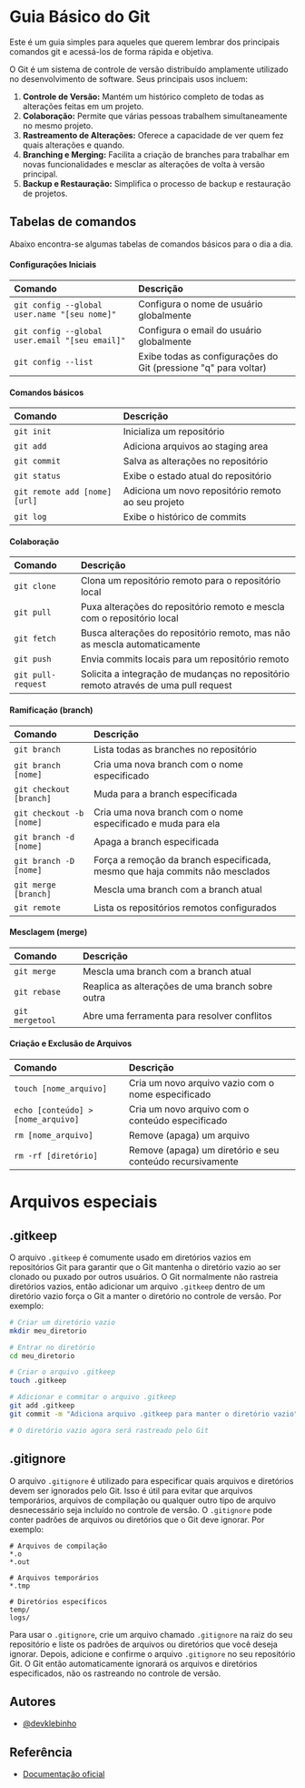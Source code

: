 
# Guia Básico do Git

Este é um guia simples para aqueles que querem lembrar dos principais comandos git e acessá-los de forma rápida e objetiva.

O Git é um sistema de controle de versão distribuído amplamente utilizado no desenvolvimento de software. Seus principais usos incluem:

1. **Controle de Versão:** Mantém um histórico completo de todas as alterações feitas em um projeto.
2. **Colaboração:** Permite que várias pessoas trabalhem simultaneamente no mesmo projeto.
3. **Rastreamento de Alterações:** Oferece a capacidade de ver quem fez quais alterações e quando.
4. **Branching e Merging:** Facilita a criação de branches para trabalhar em novas funcionalidades e mesclar as alterações de volta à versão principal.
5. **Backup e Restauração:** Simplifica o processo de backup e restauração de projetos.


## Tabelas de comandos

Abaixo encontra-se algumas tabelas de comandos básicos para o dia a dia.

#### Configurações Iniciais

| Comando                       | Descrição                                             | 
| :---------------------------- | :---------------------------------------------------- | 
| `git config --global user.name "[seu nome]"` | Configura o nome de usuário globalmente |
| `git config --global user.email "[seu email]"` | Configura o email do usuário globalmente |
| `git config --list` | Exibe todas as configurações do Git (pressione "q" para voltar) |

#### Comandos básicos

| Comando      | Descrição                           | 
| :----------- | :---------------------------------- | 
| `git init`   | Inicializa um repositório           | 
| `git add`    | Adiciona arquivos ao staging area   | 
| `git commit` | Salva as alterações no repositório  | 
| `git status` | Exibe o estado atual do repositório | 
| `git remote add [nome] [url]`                        | Adiciona um novo repositório remoto ao seu projeto       |
| `git log`    | Exibe o histórico de commits        |


#### Colaboração

| Comando               | Descrição                                          | 
| :-------------------- | :------------------------------------------------- | 
| `git clone`           | Clona um repositório remoto para o repositório local | 
| `git pull`    | Puxa alterações do repositório remoto e mescla com o repositório local  | 
| `git fetch`   | Busca alterações do repositório remoto, mas não as mescla automaticamente  | 
| `git push`            | Envia commits locais para um repositório remoto  | 
| `git pull-request`    | Solicita a integração de mudanças no repositório remoto através de uma pull request |

#### Ramificação (branch)

| Comando                           | Descrição                                                 | 
| :-------------------------------- | :-------------------------------------------------------- | 
| `git branch`                      | Lista todas as branches no repositório                    | 
| `git branch [nome]`               | Cria uma nova branch com o nome especificado              | 
| `git checkout [branch]`           | Muda para a branch especificada                           | 
| `git checkout -b [nome]`          | Cria uma nova branch com o nome especificado e muda para ela |
| `git branch -d [nome]`            | Apaga a branch especificada                               |
| `git branch -D [nome]`            | Força a remoção da branch especificada, mesmo que haja commits não mesclados  |
| `git merge [branch]`              | Mescla uma branch com a branch atual                      | 
| `git remote`                      | Lista os repositórios remotos configurados                | 

#### Mesclagem (merge)

| Comando           | Descrição                                        | 
| :---------------- | :----------------------------------------------- | 
| `git merge`      | Mescla uma branch com a branch atual            | 
| `git rebase`     | Reaplica as alterações de uma branch sobre outra| 
| `git mergetool`  | Abre uma ferramenta para resolver conflitos     | 


#### Criação e Exclusão de Arquivos

| Comando                                       | Descrição                                                 | 
| :-------------------------------------------- | :-------------------------------------------------------- | 
| `touch [nome_arquivo]`                        | Cria um novo arquivo vazio com o nome especificado        |
| `echo [conteúdo] > [nome_arquivo]`            | Cria um novo arquivo com o conteúdo especificado          |
| `rm [nome_arquivo]`                           | Remove (apaga) um arquivo                                 |
| `rm -rf [diretório]`                          | Remove (apaga) um diretório e seu conteúdo recursivamente |


# Arquivos especiais

## .gitkeep

O arquivo `.gitkeep` é comumente usado em diretórios vazios em repositórios Git para garantir que o Git mantenha o diretório vazio ao ser clonado ou puxado por outros usuários. O Git normalmente não rastreia diretórios vazios, então adicionar um arquivo `.gitkeep` dentro de um diretório vazio força o Git a manter o diretório no controle de versão. Por exemplo:

```bash
# Criar um diretório vazio
mkdir meu_diretorio

# Entrar no diretório
cd meu_diretorio

# Criar o arquivo .gitkeep
touch .gitkeep

# Adicionar e commitar o arquivo .gitkeep
git add .gitkeep
git commit -m "Adiciona arquivo .gitkeep para manter o diretório vazio"

# O diretório vazio agora será rastreado pelo Git
```



## .gitignore

O arquivo `.gitignore` é utilizado para especificar quais arquivos e diretórios devem ser ignorados pelo Git. Isso é útil para evitar que arquivos temporários, arquivos de compilação ou qualquer outro tipo de arquivo desnecessário seja incluído no controle de versão. O `.gitignore` pode conter padrões de arquivos ou diretórios que o Git deve ignorar. Por exemplo:

```plaintext
# Arquivos de compilação
*.o
*.out

# Arquivos temporários
*.tmp

# Diretórios específicos
temp/
logs/
```

Para usar o `.gitignore`, crie um arquivo chamado `.gitignore` na raiz do seu repositório e liste os padrões de arquivos ou diretórios que você deseja ignorar. Depois, adicione e confirme o arquivo `.gitignore` no seu repositório Git. O Git então automaticamente ignorará os arquivos e diretórios especificados, não os rastreando no controle de versão.

## Autores

- [@devklebinho](https://www.github.com/devklebinho)


## Referência

- [Documentação oficial](https://git-scm.com/doc)